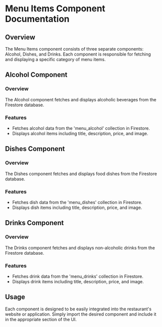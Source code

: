 # Menu Items Component Documentation

## Overview

The Menu Items component consists of three separate components: Alcohol, Dishes, and Drinks. Each component is responsible for fetching and displaying a specific category of menu items.

## Alcohol Component

### Overview

The Alcohol component fetches and displays alcoholic beverages from the Firestore database.

### Features

- Fetches alcohol data from the 'menu_alcohol' collection in Firestore.
- Displays alcohol items including title, description, price, and image.

## Dishes Component

### Overview

The Dishes component fetches and displays food dishes from the Firestore database.

### Features

- Fetches dish data from the 'menu_dishes' collection in Firestore.
- Displays dish items including title, description, price, and image.

## Drinks Component

### Overview

The Drinks component fetches and displays non-alcoholic drinks from the Firestore database.

### Features

- Fetches drink data from the 'menu_drinks' collection in Firestore.
- Displays drink items including title, description, price, and image.

## Usage

Each component is designed to be easily integrated into the restaurant's website or application. Simply import the desired component and include it in the appropriate section of the UI.

